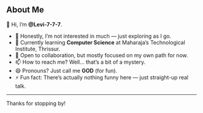 ## About Me

👋 Hi, I’m **@Levi-7-7-7**.

- 👀 Honestly, I’m not interested in much — just exploring as I go.  
- 🌱 Currently learning **Computer Science** at Maharaja’s Technological Institute, Thrissur.  
- 💞️ Open to collaboration, but mostly focused on my own path for now.  
- 📫 How to reach me? Well... that’s a bit of a mystery.  
- 😄 Pronouns? Just call me **GOD** (for fun).  
- ⚡ Fun fact: There’s actually nothing funny here — just straight-up real talk.

---

Thanks for stopping by!  
